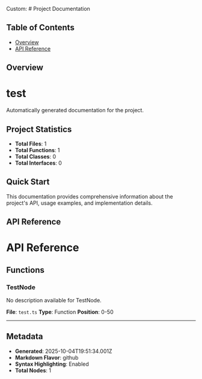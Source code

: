 Custom: # Project Documentation

## Table of Contents

- [Overview](#overview)
- [API Reference](#api-reference)


## Overview

# test

Automatically generated documentation for the project.

## Project Statistics

- **Total Files**: 1
- **Total Functions**: 1
- **Total Classes**: 0
- **Total Interfaces**: 0

## Quick Start

This documentation provides comprehensive information about the project's API, usage examples, and implementation details.

## API Reference

# API Reference

## Functions

### TestNode

No description available for TestNode.

**File**: `test.ts`
**Type**: Function
**Position**: 0-50

---


## Metadata

- **Generated**: 2025-10-04T19:51:34.001Z
- **Markdown Flavor**: github
- **Syntax Highlighting**: Enabled
- **Total Nodes**: 1

